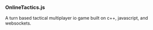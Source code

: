 ### OnlineTactics.js

A turn based tactical multiplayer io game built on c++, javascript, and
websockets.

